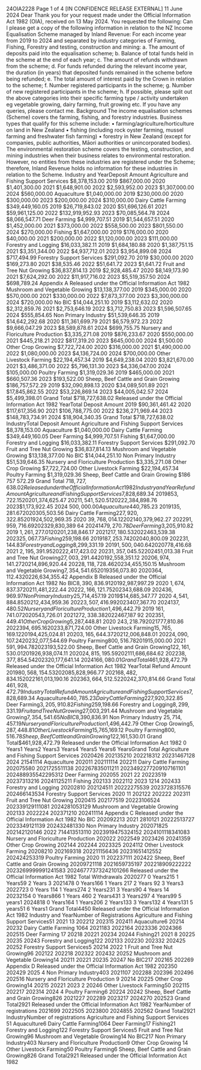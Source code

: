 24OIA2228 Page 1 of 4 \[IN CONFIDENCE RELEASE EXTERNAL\] 11 June 2024 Dear Thank you for your request made under the Official Information Act 1982 (OIA), received on 13 May 2024. You requested the following: Can I please get a copy of the following information in relation to the NZ Income Equalisation Scheme managed by Inland Revenue: For each income year from 2019 to 2024 and separated by industry categories of Farming, Fishing, Forestry and testing, construction and mining: a. The amount of deposits paid into the equalisation scheme; b. Balance of total funds held in the scheme at the end of each year; c. The amount of refunds withdrawn from the scheme; d. For funds refunded during the relevant income year, the duration (in years) that deposited funds remained in the scheme before being refunded; e. The total amount of interest paid by the Crown in relation to the scheme; f. Number registered participants in the scheme; g. Number of new registered participants in the scheme; h. If possible, please split out the above categories into their specific farming type / activity undertaken eg vegetable growing, dairy farming, fruit growing etc. If you have any queries, please contact me. Background The income equalisation schemes (Scheme) covers the farming, fishing, and forestry industries. Business types that qualify for this scheme include: • farming/agriculture/horticulture on land in New Zealand • fishing (including rock oyster farming, mussel farming and freshwater fish farming) • forestry in New Zealand (except for companies, public authorities, Māori authorities or unincorporated bodies). The environmental restoration scheme covers the testing, construction, and mining industries when their business relates to environmental restoration. However, no entities from these industries are registered under the Scheme; therefore, Inland Revenue holds no information for these industries in relation to the Scheme. Industry and YearDeposit Amount Agriculture and Fishing Support Services $8,378,153.00 2019 $867,000.00 2020 $1,401,300.00 2021 $1,648,901.00 2022 $2,593,952.00 2023 $1,307,000.00 2024 $560,000.00 Aquaculture $1,040,000.00 2019 $230,000.00 2020 $300,000.00 2023 $200,000.00 2024 $310,000.00 Dairy Cattle Farming $349,449,160.05 2019 $26,719,843.02 2020 $51,696,126.61 2021 $59,961,125.00 2022 $132,919,952.93 2023 $70,085,564.78 2024 $8,066,547.71 Deer Farming $4,999,707.51 2019 $1,544,657.51 2020 $1,452,000.00 2021 $373,000.00 2022 $558,500.00 2023 $801,550.00 2024 $270,000.00 Fishing $1,647,000.00 2019 $176,000.00 2020 $40,000.00 2021 $200,000.00 2022 $1,120,000.00 2023 $111,000.00 Forestry and Logging $16,033,382.11 2019 $1,684,180.88 2020 $1,387,751.15 2021 $3,351,344.00 2022 $4,937,712.01 2023 $3,954,899.08 2024 $717,494.99 Forestry Support Services $291,092.70 2019 $30,000.00 2020 $169,273.80 2021 $38,535.46 2022 $51,641.72 2023 $1,641.72 Fruit and Tree Nut Growing $36,837,814.13 2019 $2,928,485.47 2020 $8,149,173.90 2021 $7,624,292.00 2022 $11,917,716.02 2023 $5,519,357.50 2024 $698,789.24 Appendix A Released under the Official Information Act 1982 Mushroom and Vegetable Growing $13,138,377.00 2019 $345,000.00 2020 $570,000.00 2021 $330,000.00 2022 $7,873,377.00 2023 $3,300,000.00 2024 $720,000.00 No BIC $14,044,251.10 2019 $3,112,632.02 2020 $2,312,859.76 2021 $2,753,646.19 2022 $3,712,750.83 2023 $1,596,507.65 2024 $555,854.65 Non Primary Industry $51,539,646.35 2019 $14,642,292.68 2020 $11,361,699.79 2021 $6,579,972.23 2022 $9,666,047.29 2023 $8,589,878.61 2024 $699,755.75 Nursery and Floriculture Production $3,335,271.08 2019 $876,233.67 2020 $550,000.00 2021 $445,218.21 2022 $817,319.20 2023 $645,000.00 2024 $1,500.00 Other Crop Growing $7,722,724.00 2020 $316,000.00 2021 $1,490,000.00 2022 $1,080,000.00 2023 $4,136,724.00 2024 $700,000.00 Other Livestock Farming $22,194,457.34 2019 $4,649,238.04 2020 $3,821,670.00 2021 $3,486,371.00 2022 $5,796,131.30 2023 $4,336,047.00 2024 $105,000.00 Poultry Farming $1,319,029.36 2019 $465,000.00 2021 $660,507.36 2023 $193,522.00 Sheep, Beef Cattle and Grain Growing $186,757,572.29 2019 $32,090,898.13 2020 $34,089,501.89 2021 $17,845,862.55 2022 $53,226,869.14 2023 $44,005,042.57 2024 $5,499,398.01 Grand Total $718,727,638.02 Released under the Official Information Act 1982 YearTotal Deposit Amount 2019 $90,361,461.42 2020 $117,617,356.90 2021 $106,788,775.00 2022 $236,271,969.44 2023 $148,783,734.91 2024 $18,904,340.35 Grand Total $718,727,638.02 IndustryTotal Deposit Amount Agriculture and Fishing Support Services $8,378,153.00 Aquaculture $1,040,000.00 Dairy Cattle Farming $349,449,160.05 Deer Farming $4,999,707.51 Fishing $1,647,000.00 Forestry and Logging $16,033,382.11 Forestry Support Services $291,092.70 Fruit and Tree Nut Growing $36,837,814.13 Mushroom and Vegetable Growing $13,138,377.00 No BIC $14,044,251.10 Non Primary Industry $51,539,646.35 Nursery and Floriculture Production $3,335,271.08 Other Crop Growing $7,722,724.00 Other Livestock Farming $22,194,457.34 Poultry Farming $1,319,029.36 Sheep, Beef Cattle and Grain Growing $186 757 572.29 Grand Total $718,727,638.02 Released under the Official Information Act 1982 Industry and Year Refund Amount Agriculture and Fishing Support Services$7,828,689.34 2019$853,722.15 2020$1,374,625.47 2021$1,541,520.51 2022$2,384,898.76 2023$1,173,922.45 2024 $500,000.00 Aquaculture$440,785.23 2019$135,281.67 2020$305,503.56 Dairy Cattle Farming$227,920,322.85 2019$24,502,969.35 2020 $39,768,014.12 2021$40,379,962.27 2022$91,959,716.69 2023$29,830,389 64 2024$1 479,270.78 Deer Farming$3,205,910.82 2019 $1,261,277.01 2020$1,238,846.17 2021$217,180.53 2022$463,539.38 2023$25,067.73 Fishing$259,198.66 2019$187,253.74 2020$40,800.09 2022$31,144.83 Forestry and Logging$8,299,331.19 2019$1,500,040.64 2020$778,416.68 2021 $2,195,391.95 2022$2,417,423.02 2023$1,357,045.52 2024$51,013.38 Fruit and Tree Nut Growing$27,003,291.44 2019$2,558,351.12 2020$6,974,141.27 2021$4,896,920.44 2022$8,118,728.46 2023$4,455,150.15 Mushroom and Vegetable Growing$7,354,541.65 2019$356,073.80 2020$364,112.43 2022$6,634,355.42 Appendix B Released under the Official Information Act 1982 No BIC$8,390,836.91 2019$2,987,997.29 2020 $1,674,837.37 2021$1,481,222.44 2022$2,166,121.75 2023$43,688.09 2024$36,969.97 Non Primary Industry$25,714,457.19 2019$14,685,347.77 2020 $4,541,884.85 2021$2,434,959.36 2022$3,507,416.99 2023$407,367.70 2024$137,480.52 Nursery and Floriculture Production$1,496,442.79 2019 $161,741.07 2020$543,726.01 2021$272,338.38 2022$467,187 92 2023$51,449.41 Other Crop Growing$5,287,448.81 2020 $243,218.79 2021$777,810.86 2022$394,695.16 2023$3,871,724.00 Other Livestock Farming$15,765,169.12 2019$4,425,024.81 2020$3,165,644.37 2021$2,006,848.01 2022$4,090,107.24 2023$2,077,544.69 Poultry Farming$800,516.78 2019$15,000.00 2021 $591,994.78 2023$193,522.00 Sheep, Beef Cattle and Grain Growing$122,161,530.01 2019$26,938,074.11 2020$24,815,195.59 2021$11,686,684.62 2022$38,377,854.54 2023$20,177,641.14 2024$166,080.01 Grand Total$461,928,472.79 Released under the Official Information Act 1982 YearTotal Refund Amount 2019$80,568,154.53 2020$85,828,966.77 2021$68,482,834.15 2022$161,013,190.16 2023$63,664,512.52 2024$2,370,814.66 Grand Total $461,928,472.79 IndustryTotal Refund Amount Agriculture and Fishing Support Services$7,828,689.34 Aquaculture$440,785.23 Dairy Cattle Farming$227,920,322.85 Deer Farming$3,205,910.82 Fishing$259,198.66 Forestry and Logging$8,299,331.19 Fruit and Tree Nut Growing$27,003,291.44 Mushroom and Vegetable Growing$7,354,541.65 No BIC$8,390,836.91 Non Primary Industry $25,714,457.19 Nursery and Floriculture Production$1,496,442.79 Other Crop Growing$5,287,448.81 Other Livestock Farming$15,765,169.12 Poultry Farming$800,516.78 Sheep, Beef Cattle and Grain Growing$122,161,530.01 Grand Total$461,928,472.79 Released under the Official Information Act 1982 0 Years1 Years2 Years3 Years4 Years5 Years6 YearsGrand Total Agriculture and Fishing Support Services 2020426 202135210 202218312 20231467128 2024 21541114 Aquaculture 202011 202111114 202211 Dairy Cattle Farming 202075580 2021725511138 202267835011211 2023492277209107161101 202488935542295312 Deer Farming 202055 2021 22 20223519 20237313216 20241125211 Fishing 202133 2022112 2023 1214 202433 Forestry and Logging 20202810 202124511 20222275539 2023728315576 202466143534 Forestry Support Services 2020 11 202122 202222 202311 Fruit and Tree Nut Growing 2020415 202177519 20223106524 202339129111081 2024281053129 Mushroom and Vegetable Growing 202133 2022224 202371210 202411114 Appendix C Released under the Official Information Act 1982 No BIC 202092213 2021 2810121 20222513727 2023349121139 202432481330 Non Primary Industry 202071825 202142120146 2022 714413513110 2023919475324152 2024101118341083 Nursery and Floriculture Production 202022 2022549 2023426 20241359 Other Crop Growing 202144 202244 2023325 2024112 Other Livestock Farming 20208210 202169318 202211156436 20231651412552 202424253319 Poultry Farming 2020 11 202237111 202422 Sheep, Beef Cattle and Grain Growing 20209721118 2021659735197 202218909222222 2023269999991241583 20246777373242101266 Released under the Official Information Act 1982 Total Withdrawals 2020277 0 Years215 1 Years59 2 Years 3 2021478 0 Years166 1 Years 217 2 Years 92 3 Years3 2022723 0 Years 114 1 Years274 2 Years231 3 Years90 4 Years 14 20232154 0 Years866 1 Years 460 2 Years431 3 Years297 4 Years99 5 years1 2024818 0 Years164 1 Years206 2 Years133 3 Years132 4 Years131 5 years51 6 Years1 Grand Total4450 Released under the Official Information Act 1982 Industry and YearNumber of Registrations Agriculture and Fishing Support Services51 2021 13 202212 202315 202411 Aquaculture6 20214 20232 Dairy Cattle Farming 1064 2021183 2022164 2023336 2024366 202515 Deer Farming 17 20218 20221 20234 20244 Fishing21 2021 8 20225 20235 20243 Forestry and Logging122 202133 202230 202332 202425 20252 Forestry Support Services5 20214 2022 1 Fruit and Tree Nut Growing96 202122 202218 202322 202432 20252 Mushroom and Vegetable Growing14 20211 20221 20235 20247 No BIC217 202165 202269 Appendix D Released under the Official Information Act 1982 202350 202429 2025 4 Non Primary Industry403 2021107 202288 202396 202496 202516 Nursery and Floriculture Production 9 20214 20225 Other Crop Growing14 20215 20221 2023 2 20246 Other Livestock Farming50 202115 202217 202314 2024 4 Poultry Farming6 20224 20242 Sheep, Beef Cattle and Grain Growing826 2021227 202289 2023217 2024270 202523 Grand Total2921 Released under the Official Information Act 1982 YearNumber of registrations 2021699 2022505 2023800 2024855 202562 Grand Total2921 IndustryNumber of registrations Agriculture and Fishing Support Services 51 Aquaculture6 Dairy Cattle Farming1064 Deer Farming17 Fishing21 Forestry and Logging122 Forestry Support Services5 Fruit and Tree Nut Growing96 Mushroom and Vegetable Growing14 No BIC217 Non Primary Industry403 Nursery and Floriculture Production9 Other Crop Growing 14 Other Livestock Farming50 Poultry Farming6 Sheep, Beef Cattle and Grain Growing826 Grand Total2921 Released under the Official Information Act 1982